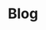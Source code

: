 ---
layout: list
#type: category
title: Blog
slug: blog
sidebar: true
order: 2
description: >
  Anything about cybersecurity.
---